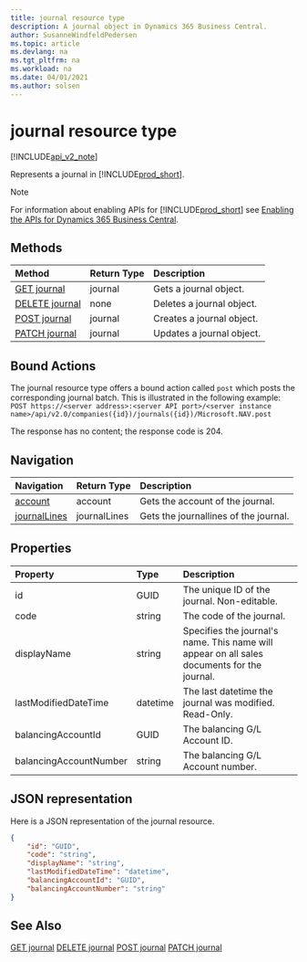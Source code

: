 ```yaml
---
title: journal resource type  
description: A journal object in Dynamics 365 Business Central.
author: SusanneWindfeldPedersen
ms.topic: article
ms.devlang: na
ms.tgt_pltfrm: na
ms.workload: na
ms.date: 04/01/2021
ms.author: solsen
---
```


# journal resource type

[!INCLUDE[api_v2_note](../../../includes/api_v2_note.md)]

<!-- START>DO_NOT_EDIT -->
<!-- IMPORTANT:Do not edit any of the content between here and the END>DO_NOT_EDIT. -->
Represents a journal in [!INCLUDE[prod_short](../../../includes/prod_short.md)].

> [!NOTE]
> For information about enabling APIs for [!INCLUDE[prod_short](../../../includes/prod_short.md)] see [Enabling the APIs for Dynamics 365 Business Central](../enabling-apis-for-dynamics-nav.md).

## Methods

| Method | Return Type|Description |
|:--------------------|:-----------|:-------------------------|
|[GET journal](../api/dynamics_journal_get.md)|journal|Gets a journal object.|
|[DELETE journal](../api/dynamics_journal_delete.md)|none|Deletes a journal object.|
|[POST journal](../api/dynamics_journal_create.md)|journal|Creates a journal object.|
|[PATCH journal](../api/dynamics_journal_update.md)|journal|Updates a journal object.|

## Bound Actions

The journal resource type offers a bound action called `post` which posts the corresponding journal batch.
This is illustrated in the following example:
`POST https://<server address>:<server API port>/<server instance name>/api/v2.0/companies({id})/journals({id})/Microsoft.NAV.post`

The response has no content; the response code is 204.

## Navigation

| Navigation |Return Type| Description |
|:----------|:----------|:-----------------|
|[account](dynamics_account.md)|account |Gets the account of the journal.|
|[journalLines](dynamics_journalline.md)|journalLines |Gets the journallines of the journal.|

## Properties

| Property           | Type   |Description     |
|:-------------------|:-------|:---------------|
|id|GUID|The unique ID of the journal. Non-editable.|
|code|string|The code of the journal.|
|displayName|string|Specifies the journal's name. This name will appear on all sales documents for the journal.|
|lastModifiedDateTime|datetime|The last datetime the journal was modified. Read-Only.|
|balancingAccountId|GUID|The balancing G/L Account ID.|
|balancingAccountNumber|string|The balancing G/L Account number.|

## JSON representation

Here is a JSON representation of the journal resource.


```json
{
    "id": "GUID",
    "code": "string",
    "displayName": "string",
    "lastModifiedDateTime": "datetime",
    "balancingAccountId": "GUID",
    "balancingAccountNumber": "string"
}
```
<!-- IMPORTANT: END>DO_NOT_EDIT -->



## See Also
[GET journal](../api/dynamics_journal_Get.md)
[DELETE journal](../api/dynamics_journal_Delete.md)
[POST journal](../api/dynamics_journal_Create.md)
[PATCH journal](../api/dynamics_journal_Update.md)

